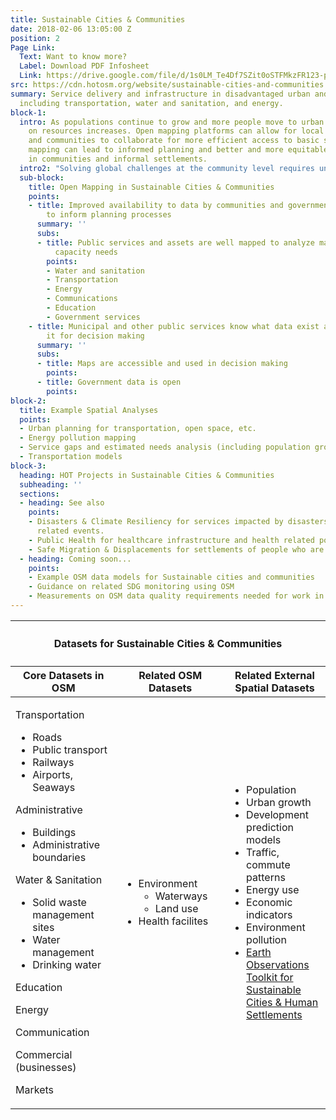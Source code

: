 ```yaml
---
title: Sustainable Cities & Communities
date: 2018-02-06 13:05:00 Z
position: 2
Page Link:
  Text: Want to know more?
  Label: Download PDF Infosheet
  Link: https://drive.google.com/file/d/1s0LM_Te4Df7SZit0oSTFMkzFR123-pKI/preview
src: https://cdn.hotosm.org/website/sustainable-cities-and-communities.svg
summary: Service delivery and infrastructure in disadvantaged urban and rural areas,
  including transportation, water and sanitation, and energy.
block-1:
  intro: As populations continue to grow and more people move to urban areas, stress
    on resources increases. Open mapping platforms can allow for local governments
    and communities to collaborate for more efficient access to basic services. Better
    mapping can lead to informed planning and better and more equitable living conditions
    in communities and informal settlements.
  intro2: "Solving global challenges at the community level requires understanding our physical environment through daily realities. Open mapping helps develop this understanding, enabling informed, locally-appropriate actions by humanitarian, development, and community organizations. HOT's work in this area, in partnership with local actors and governments connect open map data through [OpenStreetMap (OSM)](https://www.openstreetmap.org) and other platforms with real-world applications, focusing on **supporting decision-making for water, sanitation, transportation, energy, pollution mapping, urban planning, education and addressing service gaps. Accessible maps and spatial data enhance information availability for communities and officials, ensuring effective public services.**"
  sub-block:
    title: Open Mapping in Sustainable Cities & Communities
    points:
    - title: Improved availability to data by communities and government officials
        to inform planning processes
      summary: ''
      subs:
      - title: Public services and assets are well mapped to analyze maintenance and
          capacity needs
        points:
        - Water and sanitation
        - Transportation
        - Energy
        - Communications
        - Education
        - Government services
    - title: Municipal and other public services know what data exist and can use
        it for decision making
      summary: ''
      subs:
      - title: Maps are accessible and used in decision making
        points: 
      - title: Government data is open
        points: 
block-2:
  title: Example Spatial Analyses
  points:
  - Urban planning for transportation, open space, etc.
  - Energy pollution mapping
  - Service gaps and estimated needs analysis (including population growth)
  - Transportation models
block-3:
  heading: HOT Projects in Sustainable Cities & Communities
  subheading: ''
  sections:
  - heading: See also
    points:
    - Disasters & Climate Resiliency for services impacted by disasters and climate
      related events.
    - Public Health for healthcare infrastructure and health related pollution mapping.
    - Safe Migration & Displacements for settlements of people who are displaced.
  - heading: Coming soon...
    points:
    - Example OSM data models for Sustainable cities and communities
    - Guidance on related SDG monitoring using OSM
    - Measurements on OSM data quality requirements needed for work in this area
---
```


<table>
<colgroup>
<col width="10%" span="3" />
</colgroup>
<thead>
<tr>
<th colspan="3"><h4>Datasets for Sustainable Cities & Communities</h4></th>
</tr>
<tr>
<th>Core Datasets in OSM</th>
<th>Related OSM Datasets</th>
<th>Related External Spatial Datasets</th>
</tr>
</thead>
<tbody>
<tr>
<td>
<p>Transportation</p>
<ul>
<li>Roads</li>
<li>Public transport</li>
<li>Railways</li>
<li>Airports, Seaways</li>
</ul>
<p>Administrative</p>
<ul>
<li>Buildings</li>
<li>Administrative boundaries</li>
</ul>
<p>Water & Sanitation</p>
<ul>
<li>Solid waste management sites</li>
<li>Water management</li>
<li>Drinking water</li>
</ul>
<p>Education</p>
<p>Energy</p>
<p>Communication</p>
<p>Commercial (businesses)</p>
<p>Markets</p>
</td>
<td>
<ul>
<li>Environment<ul>
<li>Waterways</li>
<li>Land use</li>
</ul></li>
<li>Health facilites</li>
</ul>
</td>
<td>
<ul>
<li>Population</li>
<li>Urban growth</li>
<li>Development prediction models</li>
<li>Traffic, commute patterns</li>
<li>Energy use</li>
<li>Economic indicators</li>
<li>Environment pollution</li>
<li><a href="https://eotoolkit.unhabitat.org/">Earth Observations Toolkit for Sustainable Cities & Human Settlements</a></li>
</ul>
</td>
</tr></tbody></table>

